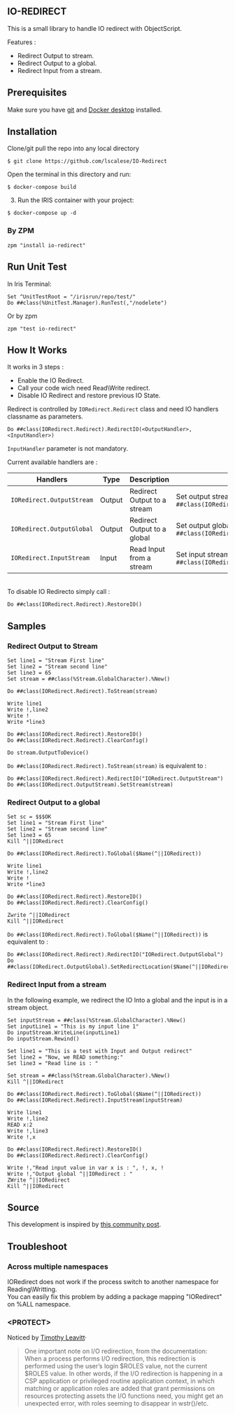## IO-REDIRECT

This is a small library to handle IO redirect with ObjectScript.  

Features : 

* Redirect Output to stream.  
* Redirect Output to a global.
* Redirect Input from a stream.

## Prerequisites
Make sure you have [git](https://git-scm.com/book/en/v2/Getting-Started-Installing-Git) and [Docker desktop](https://www.docker.com/products/docker-desktop) installed.

## Installation 

Clone/git pull the repo into any local directory

```
$ git clone https://github.com/lscalese/IO-Redirect
```

Open the terminal in this directory and run:

```
$ docker-compose build
```

3. Run the IRIS container with your project:

```
$ docker-compose up -d
```

### By ZPM

```
zpm "install io-redirect"
```

## Run Unit Test

In Iris Terminal:

```
Set ^UnitTestRoot = "/irisrun/repo/test/"
Do ##class(%UnitTest.Manager).RunTest(,"/nodelete")
```

Or by zpm

```
zpm "test io-redirect"
```

## How It Works

It works in 3 steps : 

* Enable the IO Redirect.
* Call your code wich need Read\Write redirect.
* Disable IO Redirect and restore previous IO State.

Redirect is controlled by `IORedirect.Redirect` class and need IO handlers classname as parameters.  

```
Do ##class(IORedirect.Redirect).RedirectIO(<OutputHandler>,<InputHandler>)
```

`InputHandler` parameter is not mandatory.  

Current available handlers are :

| Handlers | Type | Description | Setup |
| -------- | ---- | ----------- | ----- |
| `IORedirect.OutputStream` | Output | Redirect Output to a stream | Set output stream with `Do ##class(IORedirect.OutputStream).SetStream(stream)` |
| `IORedirect.OutputGlobal` | Output | Redirect Output to a global | Set output global name with : <code>Do ##class(IORedirect.OutputGlobal).SetRedirectLocation($Name(^&#124;&#124;IORedirect))</code> |
| `IORedirect.InputStream` | Input | Read Input from a stream | Set input stream with `Do ##class(IORedirect.InputStream).SetStream(inputStream)` |
  
&nbsp;  
To disable IO Redirecto simply call : 

```
Do ##class(IORedirect.Redirect).RestoreIO()
```

## Samples

### Redirect Output to Stream

```
Set line1 = "Stream First line"
Set line2 = "Stream second line"
Set line3 = 65
Set stream = ##class(%Stream.GlobalCharacter).%New()

Do ##class(IORedirect.Redirect).ToStream(stream)

Write line1
Write !,line2
Write !
Write *line3

Do ##class(IORedirect.Redirect).RestoreIO()
Do ##class(IORedirect.Redirect).ClearConfig()

Do stream.OutputToDevice()
```

`Do ##class(IORedirect.Redirect).ToStream(stream)` is equivalent to :

```
Do ##class(IORedirect.Redirect).RedirectIO("IORedirect.OutputStream")
Do ##class(IORedirect.OutputStream).SetStream(stream)
```

### Redirect Output to a global

```
Set sc = $$$OK
Set line1 = "Stream First line"
Set line2 = "Stream second line"
Set line3 = 65
Kill ^||IORedirect

Do ##class(IORedirect.Redirect).ToGlobal($Name(^||IORedirect))

Write line1
Write !,line2
Write !
Write *line3

Do ##class(IORedirect.Redirect).RestoreIO()
Do ##class(IORedirect.Redirect).ClearConfig()

Zwrite ^||IORedirect
Kill ^||IORedirect
```

`Do ##class(IORedirect.Redirect).ToGlobal($Name(^||IORedirect))` is equivalent to :  

```
Do ##class(IORedirect.Redirect).RedirectIO("IORedirect.OutputGlobal")
Do ##class(IORedirect.OutputGlobal).SetRedirectLocation($Name(^||IORedirect))
```

### Redirect Input from a stream

In the following example, we redirect the IO Into a global and the input is in a stream object.  

```
Set inputStream = ##class(%Stream.GlobalCharacter).%New()
Set inputLine1 = "This is my input line 1"
Do inputStream.WriteLine(inputLine1)
Do inputStream.Rewind()

Set line1 = "This is a test with Input and Output redirect"
Set line2 = "Now, we READ something:"
Set line3 = "Read line is : "

Set stream = ##class(%Stream.GlobalCharacter).%New()
Kill ^||IORedirect

Do ##class(IORedirect.Redirect).ToGlobal($Name(^||IORedirect))
Do ##class(IORedirect.Redirect).InputStream(inputStream)
    
Write line1
Write !,line2
READ x:2
Write !,line3
Write !,x

Do ##class(IORedirect.Redirect).RestoreIO()
Do ##class(IORedirect.Redirect).ClearConfig()

Write !,"Read input value in var x is : ", !, x, !
Write !,"Output global ^||IORedirect : "
ZWrite ^||IORedirect
Kill ^||IORedirect
```
  
## Source

This development is inspired by [this community post](https://community.intersystems.com/post/rest-and-io-redirection).  

## Troubleshoot

### Across multiple namespaces

IORedirect does not work if the process switch to another namespace for Reading\Writting.  
You can easily fix this problem by adding a package mapping "IORedirect" on %ALL namespace.  


### \<PROTECT\>

Noticed by [Timothy Leavitt](https://community.intersystems.com/user/timothy-leavitt)·  

>One important note on I/O redirection, from the documentation:  
>When a process performs I/O redirection, this redirection is performed using the user’s login $ROLES value, not the current $ROLES value.
>In other words, if the I/O redirection is happening in a CSP application or privileged routine application context, in which matching or application roles are added that grant permissions on resources protecting assets the I/O functions need, you might get an unexpected <PROTECT> error, with roles seeming to disappear in wstr()/etc.
